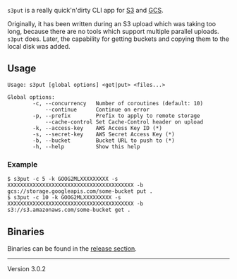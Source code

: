 `s3put` is a really quick'n'dirty CLI app for [S3] and [GCS].

Originally, it has been written during an S3 upload which was taking too long, because there are no tools which support multiple parallel uploads. `s3put` does.
Later, the capability for getting buckets and copying them to the local disk was added.

## Usage

	Usage: s3put [global options] <get|put> <files...>

	Global options:
			-c, --concurrency   Number of coroutines (default: 10)
				--continue      Continue on error
			-p, --prefix        Prefix to apply to remote storage
				--cache-control Set Cache-Control header on upload
			-k, --access-key    AWS Access Key ID (*)
			-s, --secret-key    AWS Secret Access Key (*)
			-b, --bucket        Bucket URL to push to (*)
			-h, --help          Show this help

### Example

	$ s3put -c 5 -k GOOG2MLXXXXXXXXX -s XXXXXXXXXXXXXXXXXXXXXXXXXXXXXXXXXXXXXXXX -b gcs://storage.googleapis.com/some-bucket put .
	$ s3put -c 10 -k GOOG2MLXXXXXXXXX -s XXXXXXXXXXXXXXXXXXXXXXXXXXXXXXXXXXXXXXXX -b s3://s3.amazonaws.com/some-bucket get .

## Binaries

Binaries can be found in the [release section](https://github.com/surma/s3put/releases).

[S3]: https://aws.amazon.com/s3/
[GCS]: https://cloud.google.com/storage/
---
Version 3.0.2
